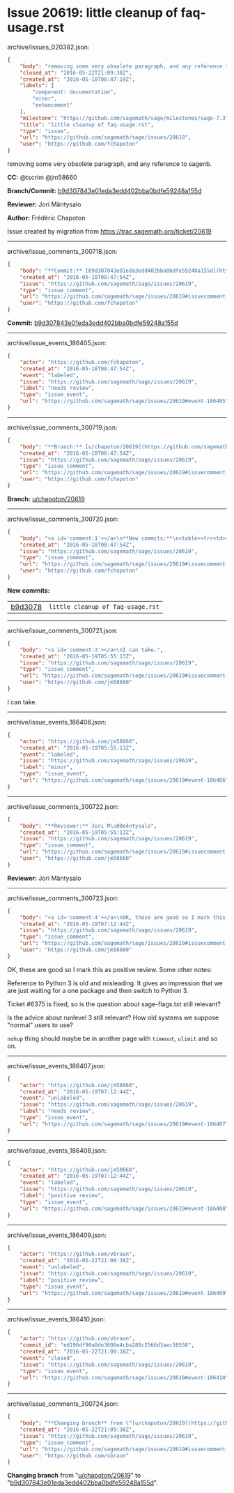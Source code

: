 # Issue 20619: little cleanup of faq-usage.rst

archive/issues_020382.json:
```json
{
    "body": "removing some very obsolete paragraph, and any reference to sagenb.\n\n**CC:**  @tscrim @jm58660\n\n**Branch/Commit:** [b9d307843e01eda3edd402bba0bdfe59248a155d](https://github.com/sagemath/sagetrac-mirror/commit/b9d307843e01eda3edd402bba0bdfe59248a155d)\n\n**Reviewer:** Jori M\u00e4ntysalo\n\n**Author:** Fr\u00e9d\u00e9ric Chapoton\n\nIssue created by migration from https://trac.sagemath.org/ticket/20619\n\n",
    "closed_at": "2016-05-22T21:09:38Z",
    "created_at": "2016-05-18T08:47:19Z",
    "labels": [
        "component: documentation",
        "minor",
        "enhancement"
    ],
    "milestone": "https://github.com/sagemath/sage/milestones/sage-7.3",
    "title": "little cleanup of faq-usage.rst",
    "type": "issue",
    "url": "https://github.com/sagemath/sage/issues/20619",
    "user": "https://github.com/fchapoton"
}
```
removing some very obsolete paragraph, and any reference to sagenb.

**CC:**  @tscrim @jm58660

**Branch/Commit:** [b9d307843e01eda3edd402bba0bdfe59248a155d](https://github.com/sagemath/sagetrac-mirror/commit/b9d307843e01eda3edd402bba0bdfe59248a155d)

**Reviewer:** Jori Mäntysalo

**Author:** Frédéric Chapoton

Issue created by migration from https://trac.sagemath.org/ticket/20619





---

archive/issue_comments_300718.json:
```json
{
    "body": "**Commit:** [b9d307843e01eda3edd402bba0bdfe59248a155d](https://github.com/sagemath/sagetrac-mirror/commit/b9d307843e01eda3edd402bba0bdfe59248a155d)",
    "created_at": "2016-05-18T08:47:54Z",
    "issue": "https://github.com/sagemath/sage/issues/20619",
    "type": "issue_comment",
    "url": "https://github.com/sagemath/sage/issues/20619#issuecomment-300718",
    "user": "https://github.com/fchapoton"
}
```

**Commit:** [b9d307843e01eda3edd402bba0bdfe59248a155d](https://github.com/sagemath/sagetrac-mirror/commit/b9d307843e01eda3edd402bba0bdfe59248a155d)



---

archive/issue_events_186405.json:
```json
{
    "actor": "https://github.com/fchapoton",
    "created_at": "2016-05-18T08:47:54Z",
    "event": "labeled",
    "issue": "https://github.com/sagemath/sage/issues/20619",
    "label": "needs review",
    "type": "issue_event",
    "url": "https://github.com/sagemath/sage/issues/20619#event-186405"
}
```



---

archive/issue_comments_300719.json:
```json
{
    "body": "**Branch:** [u/chapoton/20619](https://github.com/sagemath/sagetrac-mirror/tree/u/chapoton/20619)",
    "created_at": "2016-05-18T08:47:54Z",
    "issue": "https://github.com/sagemath/sage/issues/20619",
    "type": "issue_comment",
    "url": "https://github.com/sagemath/sage/issues/20619#issuecomment-300719",
    "user": "https://github.com/fchapoton"
}
```

**Branch:** [u/chapoton/20619](https://github.com/sagemath/sagetrac-mirror/tree/u/chapoton/20619)



---

archive/issue_comments_300720.json:
```json
{
    "body": "<a id='comment:1'></a>\n**New commits:**\n<table><tr><td><a href=\"https://github.com/sagemath/sagetrac-mirror/commit/b9d307843e01eda3edd402bba0bdfe59248a155d\">b9d3078</a></td><td><code>little cleanup of faq-usage.rst</code></td></tr></table>\n",
    "created_at": "2016-05-18T08:47:54Z",
    "issue": "https://github.com/sagemath/sage/issues/20619",
    "type": "issue_comment",
    "url": "https://github.com/sagemath/sage/issues/20619#issuecomment-300720",
    "user": "https://github.com/fchapoton"
}
```

<a id='comment:1'></a>
**New commits:**
<table><tr><td><a href="https://github.com/sagemath/sagetrac-mirror/commit/b9d307843e01eda3edd402bba0bdfe59248a155d">b9d3078</a></td><td><code>little cleanup of faq-usage.rst</code></td></tr></table>




---

archive/issue_comments_300721.json:
```json
{
    "body": "<a id='comment:3'></a>\nI can take.",
    "created_at": "2016-05-19T05:55:13Z",
    "issue": "https://github.com/sagemath/sage/issues/20619",
    "type": "issue_comment",
    "url": "https://github.com/sagemath/sage/issues/20619#issuecomment-300721",
    "user": "https://github.com/jm58660"
}
```

<a id='comment:3'></a>
I can take.



---

archive/issue_events_186406.json:
```json
{
    "actor": "https://github.com/jm58660",
    "created_at": "2016-05-19T05:55:13Z",
    "event": "labeled",
    "issue": "https://github.com/sagemath/sage/issues/20619",
    "label": "minor",
    "type": "issue_event",
    "url": "https://github.com/sagemath/sage/issues/20619#event-186406"
}
```



---

archive/issue_comments_300722.json:
```json
{
    "body": "**Reviewer:** Jori M\u00e4ntysalo",
    "created_at": "2016-05-19T05:55:13Z",
    "issue": "https://github.com/sagemath/sage/issues/20619",
    "type": "issue_comment",
    "url": "https://github.com/sagemath/sage/issues/20619#issuecomment-300722",
    "user": "https://github.com/jm58660"
}
```

**Reviewer:** Jori Mäntysalo



---

archive/issue_comments_300723.json:
```json
{
    "body": "<a id='comment:4'></a>\nOK, these are good so I mark this as positive review. Some other notes:\n\nReference to Python 3 is old and misleading. It gives an impression that we are just waiting for a one package and then switch to Python 3.\n\nTicket #6375 is fixed, so is the question about sage-flags.txt still relevant?\n\nIs the advice about runlevel 3 still relevant? How old systems we suppose \"normal\" users to use?\n\n`nohup` thing should maybe be in another page with `timeout`, `ulimit` and so on.",
    "created_at": "2016-05-19T07:12:44Z",
    "issue": "https://github.com/sagemath/sage/issues/20619",
    "type": "issue_comment",
    "url": "https://github.com/sagemath/sage/issues/20619#issuecomment-300723",
    "user": "https://github.com/jm58660"
}
```

<a id='comment:4'></a>
OK, these are good so I mark this as positive review. Some other notes:

Reference to Python 3 is old and misleading. It gives an impression that we are just waiting for a one package and then switch to Python 3.

Ticket #6375 is fixed, so is the question about sage-flags.txt still relevant?

Is the advice about runlevel 3 still relevant? How old systems we suppose "normal" users to use?

`nohup` thing should maybe be in another page with `timeout`, `ulimit` and so on.



---

archive/issue_events_186407.json:
```json
{
    "actor": "https://github.com/jm58660",
    "created_at": "2016-05-19T07:12:44Z",
    "event": "unlabeled",
    "issue": "https://github.com/sagemath/sage/issues/20619",
    "label": "needs review",
    "type": "issue_event",
    "url": "https://github.com/sagemath/sage/issues/20619#event-186407"
}
```



---

archive/issue_events_186408.json:
```json
{
    "actor": "https://github.com/jm58660",
    "created_at": "2016-05-19T07:12:44Z",
    "event": "labeled",
    "issue": "https://github.com/sagemath/sage/issues/20619",
    "label": "positive review",
    "type": "issue_event",
    "url": "https://github.com/sagemath/sage/issues/20619#event-186408"
}
```



---

archive/issue_events_186409.json:
```json
{
    "actor": "https://github.com/vbraun",
    "created_at": "2016-05-22T21:09:38Z",
    "event": "unlabeled",
    "issue": "https://github.com/sagemath/sage/issues/20619",
    "label": "positive review",
    "type": "issue_event",
    "url": "https://github.com/sagemath/sage/issues/20619#event-186409"
}
```



---

archive/issue_events_186410.json:
```json
{
    "actor": "https://github.com/vbraun",
    "commit_id": "ed196df90a8de3606e4cba288c2566d3aec58558",
    "created_at": "2016-05-22T21:09:38Z",
    "event": "closed",
    "issue": "https://github.com/sagemath/sage/issues/20619",
    "type": "issue_event",
    "url": "https://github.com/sagemath/sage/issues/20619#event-186410"
}
```



---

archive/issue_comments_300724.json:
```json
{
    "body": "**Changing branch** from \"[u/chapoton/20619](https://github.com/sagemath/sagetrac-mirror/tree/u/chapoton/20619)\" to \"[b9d307843e01eda3edd402bba0bdfe59248a155d](https://github.com/sagemath/sagetrac-mirror/commit/b9d307843e01eda3edd402bba0bdfe59248a155d)\".",
    "created_at": "2016-05-22T21:09:38Z",
    "issue": "https://github.com/sagemath/sage/issues/20619",
    "type": "issue_comment",
    "url": "https://github.com/sagemath/sage/issues/20619#issuecomment-300724",
    "user": "https://github.com/vbraun"
}
```

**Changing branch** from "[u/chapoton/20619](https://github.com/sagemath/sagetrac-mirror/tree/u/chapoton/20619)" to "[b9d307843e01eda3edd402bba0bdfe59248a155d](https://github.com/sagemath/sagetrac-mirror/commit/b9d307843e01eda3edd402bba0bdfe59248a155d)".
